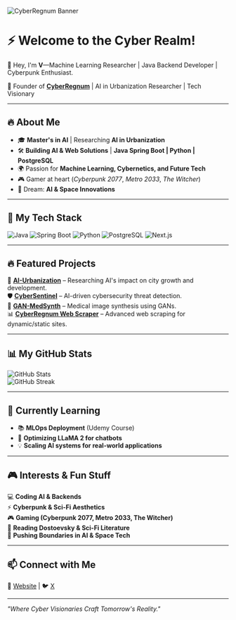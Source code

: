 ![CyberRegnum Banner](https://your-image-url.com)

# ⚡ Welcome to the Cyber Realm!

👋 Hey, I'm **V**—Machine Learning Researcher | Java Backend Developer | Cyberpunk Enthusiast.

🚀 Founder of **[CyberRegnum](https://github.com/HeyMyNameIsV)** | AI in Urbanization Researcher | Tech Visionary

---

## 🔥 About Me
- 🎓 **Master's in AI** | Researching **AI in Urbanization**
- 🛠 **Building AI & Web Solutions** | **Java Spring Boot | Python | PostgreSQL**
- 🌍 Passion for **Machine Learning, Cybernetics, and Future Tech**
- 🎮 Gamer at heart (*Cyberpunk 2077*, *Metro 2033*, *The Witcher*)
- 🎯 Dream: **AI & Space Innovations**

---

## 🚀 My Tech Stack
![Java](https://img.shields.io/badge/Java-ED8B00?style=for-the-badge&logo=java&logoColor=white)
![Spring Boot](https://img.shields.io/badge/Spring%20Boot-6DB33F?style=for-the-badge&logo=spring-boot&logoColor=white)
![Python](https://img.shields.io/badge/Python-3776AB?style=for-the-badge&logo=python&logoColor=white)
![PostgreSQL](https://img.shields.io/badge/PostgreSQL-336791?style=for-the-badge&logo=postgresql&logoColor=white)
![Next.js](https://img.shields.io/badge/Next.js-000000?style=for-the-badge&logo=nextdotjs&logoColor=white)

---

## 🔥 Featured Projects
🚀 **[AI-Urbanization](https://github.com/HeyMyNameIsV/AI-Urbanization)** – Researching AI's impact on city growth and development.  
🛡 **[CyberSentinel](https://github.com/HeyMyNameIsV/CyberSentinel)** – AI-driven cybersecurity threat detection.  
🧠 **[GAN-MedSynth](https://github.com/HeyMyNameIsV/GAN-MedSynth)** – Medical image synthesis using GANs.  
📊 **[CyberRegnum Web Scraper](https://github.com/HeyMyNameIsV/WebScraper)** – Advanced web scraping for dynamic/static sites.

---

## 📊 My GitHub Stats
![GitHub Stats](https://github-readme-stats.vercel.app/api?username=your-username&show_icons=true&theme=radical)  
![GitHub Streak](https://github-readme-streak-stats.herokuapp.com/?user=your-username&theme=radical)

---

## 🧠 Currently Learning
- 📚 **MLOps Deployment** (Udemy Course)
- 🤖 **Optimizing LLaMA 2 for chatbots**
- 💡 **Scaling AI systems for real-world applications**

---

## 🎮 Interests & Fun Stuff
💻 **Coding AI & Backends**  
⚡ **Cyberpunk & Sci-Fi Aesthetics**  
🎮 **Gaming (Cyberpunk 2077, Metro 2033, The Witcher)**  
📖 **Reading Dostoevsky & Sci-Fi Literature**  
🎯 **Pushing Boundaries in AI & Space Tech**  

---

## 📫 Connect with Me
📜 [Website](https://github.com/HeyMyNameIsV) | 🐦 [X](https://x.com/heytherethisisv)

---

_"Where Cyber Visionaries Craft Tomorrow's Reality."_
